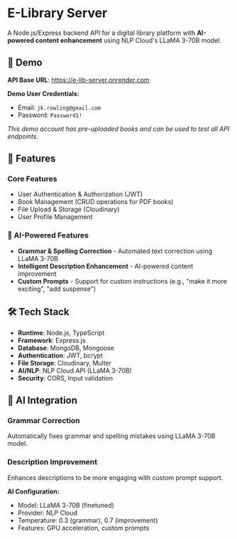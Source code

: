 # E-Library Server

A Node.js/Express backend API for a digital library platform with **AI-powered content enhancement** using NLP Cloud's LLaMA 3-70B model.

## 🎯 Demo

**API Base URL**: https://e-lib-server.onrender.com

**Demo User Credentials:**
- Email: `jk.rowling@gmail.com`
- Password: `Password1!`

*This demo account has pre-uploaded books and can be used to test all API endpoints.*

## 🚀 Features

### Core Features
- User Authentication & Authorization (JWT)
- Book Management (CRUD operations for PDF books)
- File Upload & Storage (Cloudinary)
- User Profile Management

### 🤖 AI-Powered Features
- **Grammar & Spelling Correction** - Automated text correction using LLaMA 3-70B
- **Intelligent Description Enhancement** - AI-powered content improvement
- **Custom Prompts** - Support for custom instructions (e.g., "make it more exciting", "add suspense")

## 🛠️ Tech Stack

- **Runtime**: Node.js, TypeScript
- **Framework**: Express.js
- **Database**: MongoDB, Mongoose
- **Authentication**: JWT, bcrypt
- **File Storage**: Cloudinary, Multer
- **AI/NLP**: NLP Cloud API (LLaMA 3-70B)
- **Security**: CORS, Input validation

## 🤖 AI Integration

### Grammar Correction
Automatically fixes grammar and spelling mistakes using LLaMA 3-70B model.

### Description Improvement
Enhances descriptions to be more engaging with custom prompt support.

**AI Configuration:**
- Model: LLaMA 3-70B (finetuned)
- Provider: NLP Cloud
- Temperature: 0.3 (grammar), 0.7 (improvement)
- Features: GPU acceleration, custom prompts
